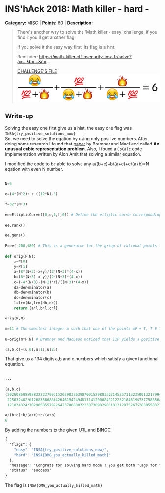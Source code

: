 # INS'hAck 2018: Math killer - hard -

**Category:** MISC |
**Points:** 60 |
**Description:**

> There's another way to solve the 'Math killer - easy' challenge, if you find it you'll get another flag!
>
> If you solve it the easy way first, its flag is a hint.
>
> Reminder: https://math-killer.ctf.insecurity-insa.fr/solve?a=...&b=...&c=...
>
> [CHALLENGE'S FILE](https://static.ctf.insecurity-insa.fr/chall.png)
> ![](./chall.png)

## Write-up

Solving the easy one first give us a hint, the easy one flag was `INSA{try_positive_solutions_now}`  
So, we need to solve the eqation by using only positive numbers. After doing some research I found that [paper](http://ami.ektf.hu/uploads/papers/finalpdf/AMI_43_from29to41.pdf) by Bremner and MacLeod called **An unusual cubic representation problem**.
Also, I found a `CoCalc` code implementation written by Alon Amit that solving a similar equation.

I modified the code to be able to solve any a/(b+c)+b/(a+c)+c/(a+b)=N eqation with even N number.

```python

N=6

e=(4*(N^2)) + ((12*N)-3)

f=32*(N+3)

ee=EllipticCurve([0,e,0,f,0]) # Define the elliptic curve corresponding to the equation a/(b+c)+b/(a+c)+c/(a+b)=N

ee.rank()

ee.gens()

P=ee(-200,680) # This is a generator for the group of rational points from ee.gens() result

def orig(P,N):
    x=P[0]
    y=P[1]
    a=(8*(N+3)-x+y)/(2*(N+3)*(4-x))
    b=(8*(N+3)-x-y)/(2*(N+3)*(4-x))
    c=(-4*(N+3)-(N+2)*x)/((N+3)*(4-x))
    da=denominator(a)
    db=denominator(b)
    dc=denominator(c)
    l=lcm(da,lcm(db,dc))
    return [a*l,b*l,c*l]

orig(P,N)

m=11 # The smallest integer m such that one of the points mP + T, T ∈ Tor(EN(Q))

u=orig(m*P,N) # Bremner and MacLeod noticed that 11P yields a positive solution for N=6

(a,b,c)=(u[0],u[1],u[2])

```

That give us a 134 digits a,b and c numbers which satisfy a given functional equation.

```python

...

(a,b,c)
(20260869859883222379931520298326390700152988332214525711323500132179943287700005601210288797153868533207131302477269470450828233936557,
 2250324022012683866886426461942494811141200084921223218461967377588564477616220767789632257358521952443049813799712386367623925971447,
 1218343242702905855792264237868803223073090298310121297526752830558323845503910071851999217959704024280699759290559009162035102974023)

a/(b+c)+b/(a+c)+c/(a+b)
6

```

By adding the numbers to the given [URL](https://math-killer.ctf.insecurity-insa.fr/solve?a=20260869859883222379931520298326390700152988332214525711323500132179943287700005601210288797153868533207131302477269470450828233936557&b=2250324022012683866886426461942494811141200084921223218461967377588564477616220767789632257358521952443049813799712386367623925971447&c=1218343242702905855792264237868803223073090298310121297526752830558323845503910071851999217959704024280699759290559009162035102974023) and BINGO!

```css
{
  "flags": {
    "easy": "INSA{try_positive_solutions_now}", 
    "hard": "INSA{OMG_you_actually_killed_math}"
  }, 
  "message": "Congrats for solving hard mode ! you get both flags for free :)", 
  "status": "success"
}
```

The flag is `INSA{OMG_you_actually_killed_math}`
